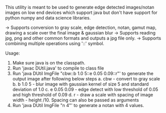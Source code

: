 This utility is meant to be used to generate edge detected images/notan images on low end devices 
which support java but don't have support for python numpy and data science libraries.

-> Supports conversion to gray scale, edge detection, notan, gamut map, drawing a scale over the final image & gaussian blur
-> Supports reading jpg, png and other common formats and outputs a jpg file only.
-> Supports combining multiple operations using '::' symbol.

Usage:
1. Make sure java is on the classpath.
2. Run 'javac DUtil.java' to compile to class file
3. Run 'java DUtil ImgFile "cbw::b 1.0 5::e 0.05 0.09::r"' to generate the output image after following below steps
	a. cbw - convert to gray scale
	b. b 1.0 5 - blur image with gaussian kernel of size 5 and standard deviation of 1.0
	c.  e 0.05 0.09 - edge detect with low threshold of 0.05 and high threshold of 0.09
	d. r - draw a scale with spacing of image width - height /10. Spacing can also be passed as arguments
4. Run 'java DUtil ImgFile "n 4"' to generate a notan with 4 values. 
